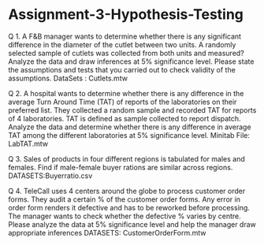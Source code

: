 # Assignment-3-Hypothesis-Testing

Q 1. A F&B manager wants to determine whether there is any significant difference in the diameter of the cutlet between two units. A randomly selected sample of cutlets was collected from both units and measured? Analyze the data and draw inferences at 5% significance level. Please state the assumptions and tests that you carried out to check validity of the assumptions.
 DataSets : Cutlets.mtw
 
Q 2. A hospital wants to determine whether there is any difference in the average Turn Around Time (TAT) of reports of the laboratories on their preferred list. They collected a random sample and recorded TAT for reports of 4 laboratories. TAT is defined as sample collected to report dispatch. Analyze the data and determine whether there is any difference in average TAT among the different laboratories at 5% significance level.
Minitab File: LabTAT.mtw

Q 3. Sales of products in four different regions is tabulated for males and females. Find if male-female buyer rations are similar across regions.
DATASETS:Buyerratio.csv

Q 4. TeleCall uses 4 centers around the globe to process customer order forms. They audit a certain %  of the customer order forms. Any error in order form renders it defective and has to be reworked before processing.  The manager wants to check whether the defective %  varies by centre. Please analyze the data at 5% significance level and help the manager draw appropriate inferences
DATASETS: CustomerOrderForm.mtw
